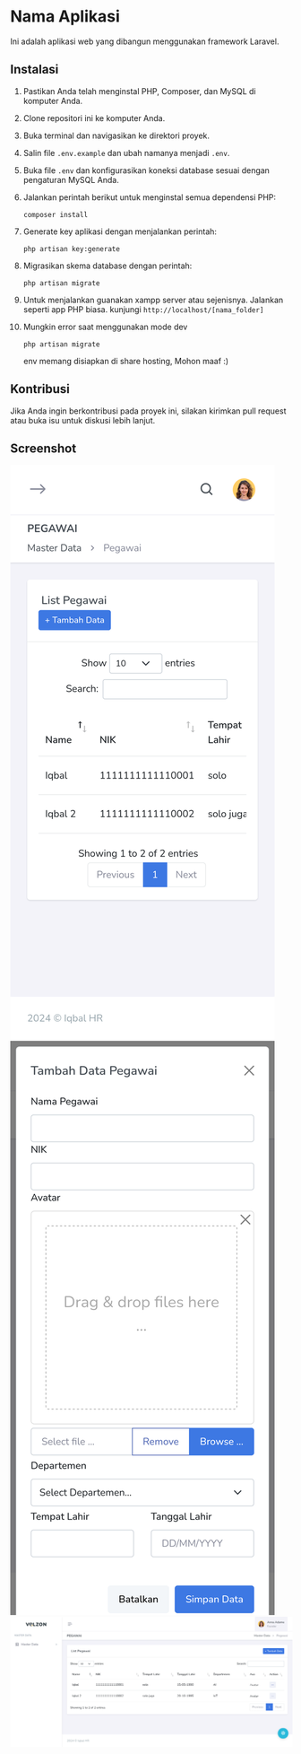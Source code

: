 # Nama Aplikasi

Ini adalah aplikasi web yang dibangun menggunakan framework Laravel.

## Instalasi

1. Pastikan Anda telah menginstal PHP, Composer, dan MySQL di komputer Anda.
2. Clone repositori ini ke komputer Anda.
3. Buka terminal dan navigasikan ke direktori proyek.
4. Salin file `.env.example` dan ubah namanya menjadi `.env`.
5. Buka file `.env` dan konfigurasikan koneksi database sesuai dengan pengaturan MySQL Anda.
6. Jalankan perintah berikut untuk menginstal semua dependensi PHP:

    ```
    composer install
    ```

7. Generate key aplikasi dengan menjalankan perintah:

    ```
    php artisan key:generate
    ```

8. Migrasikan skema database dengan perintah:

    ```
    php artisan migrate
    ```

9. Untuk menjalankan guanakan xampp server atau sejenisnya. Jalankan seperti app PHP biasa. kunjungi `http://localhost/[nama_folder]`

10. Mungkin error saat menggunakan mode dev 
    ```
    php artisan migrate
    ``` 
    env memang disiapkan di share hosting, Mohon maaf :)


## Kontribusi

Jika Anda ingin berkontribusi pada proyek ini, silakan kirimkan pull request atau buka isu untuk diskusi lebih lanjut.

## Screenshot
![all pods](https://raw.githubusercontent.com/emixbal/pegawai-lara/main/ss/1.png)
![all pods](https://raw.githubusercontent.com/emixbal/pegawai-lara/main/ss/2.png)
![all pods](https://raw.githubusercontent.com/emixbal/pegawai-lara/main/ss/3.png)
